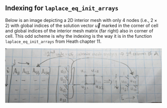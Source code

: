 ## Indexing for `laplace_eq_init_arrays`

Below is an image depicting a 2D interior mesh with only 4 nodes (i.e., $2 \times 2$) with global indices of the solution vector $\vec{u}$ marked in the corner of cell and global indices of the interior mesh matrix (far right) also in corner of cell. This odd scheme is why the indexing is the way it is in the function `laplace_eq_init_arrays` from Heath chapter 11.

![1698188572990](image/finite_difference/1698188572990.png)